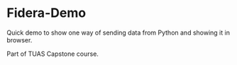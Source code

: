 # Fidera-Demo
Quick demo to show one way of sending data from Python and showing it in browser.

Part of TUAS Capstone course.
